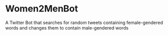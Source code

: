 # Women2MenBot
A Twitter Bot that searches for random tweets containing female-gendered words and changes them to contain male-gendered words
